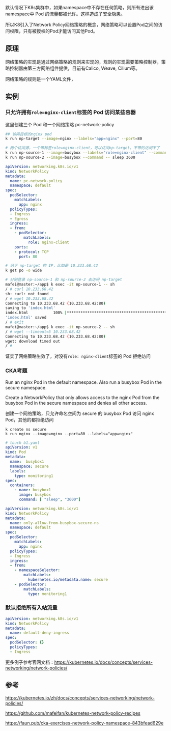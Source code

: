 默认情况下K8s集群中，如果namespace中不存在任何策略，则所有进出该namespace中 Pod 的流量都被允许。这样造成了安全隐患。

所以K8引入了Network Policy网络策略的概念，网络策略可以设置Pod之间的访问权限，只有被授权的Pod才能访问其他Pod。

## 原理

网络策略的实现是通过网络策略的规则来实现的，规则的实现需要策略控制器，策略控制器由第三方网络组件提供，目前有Calico, Weave, Cilium等。

网络策略的规则是一个YAML文件，

## 实例

### 只允许拥有`role=nginx-client`标签的 Pod 访问某些容器

这里创建三个 Pod 和一个网络策略 pc-network-policy

```bash
## 访问目标的nginx pod
k run np-target --image=nginx --labels="app=nginx" --port=80

# 两个访问源，一个带标签role=nginx-client，可以访问np-target，不带的访问不了
k run np-source-1 --image=busybox --labels="role=nginx-client" --command -- sleep 3600
k run np-source-2 --image=busybox --command -- sleep 3600
```

```yaml
apiVersion: networking.k8s.io/v1
kind: NetworkPolicy
metadata:
  name: pc-network-policy
  namespace: default
spec:
  podSelector:
    matchLabels:
      app: nginx
  policyTypes:
  - Ingress
  - Egress
  ingress:
  - from:
    - podSelector:
        matchLabels:
          role: nginx-client
    ports:
    - protocol: TCP
      port: 80
```

```bash
# 记下 np-target 的 IP，比如是 10.233.68.42
k get po -o wide

# 分别登录 np-source-1 和 np-source-2 去访问 np-target
mafei@master:~/app$ k exec -it np-source-1 -- sh
/ # curl 10.233.68.42
sh: curl: not found
/ # wget 10.233.68.42
Connecting to 10.233.68.42 (10.233.68.42:80)
saving to 'index.html'
index.html           100% |*****************************************************************************************|   615  0:00:00 ETA
'index.html' saved
/ # exit
mafei@master:~/app$ k exec -it np-source-2 -- sh
/ # wget --timeout=5 10.233.68.42
Connecting to 10.233.68.42 (10.233.68.42:80)
wget: download timed out
/ #
```

证实了网络策略生效了，对没有`role: nginx-client`标签的 Pod 拒绝访问


### CKA考题

Run an nginx Pod in the default namespace. Also run a busybox Pod in the secure namespace. 

Create a NetworkPolicy that only allows access to the nginx Pod from the busybox Pod in the secure namespace and denies all other access. 

创建一个网络策略，只允许命名空间为 secure 的 busybox Pod 访问 nginx Pod，其他的都拒绝访问

```
k create ns secure
k run nginx --image=nginx --port=80 --labels="app=nginx"
```

```yaml
# touch b1.yaml
apiVersion: v1
kind: Pod
metadata:
  name:  busybox1
  namespace: secure
  labels:
    type: monitoring1
spec:
  containers:
    - name: busybox1
      image: busybox
      command: [ "sleep", "3600"]
```

```yaml
apiVersion: networking.k8s.io/v1
kind: NetworkPolicy
metadata:
  name: only-allow-from-busybox-secure-ns
  namespace: default
spec:
  podSelector:
    matchLabels:
      app: nginx
  policyTypes:
  - Ingress
  ingress:
  - from:
    - namespaceSelector:
        matchLabels:
          kubernetes.io/metadata.name: secure
    - podSelector:
        matchLabels:
          type: monitoring1
```




### 默认拒绝所有入站流量
```yaml
apiVersion: networking.k8s.io/v1
kind: NetworkPolicy
metadata:
  name: default-deny-ingress
spec:
  podSelector: {}
  policyTypes:
  - Ingress
```

更多例子参考官网文档：https://kubernetes.io/docs/concepts/services-networking/network-policies/

## 参考

https://kubernetes.io/zh/docs/concepts/services-networking/network-policies/

https://github.com/mafeifan/kubernetes-network-policy-recipes

https://faun.pub/cka-exercises-network-policy-namespace-843bfead629e